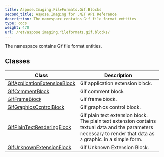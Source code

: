 ```yaml
---
title: Aspose.Imaging.FileFormats.Gif.Blocks
second_title: Aspose.Imaging for .NET API Reference
description: The namespace contains Gif file format entities
type: docs
weight: 470
url: /net/aspose.imaging.fileformats.gif.blocks/
---
```

The namespace contains Gif file format entities.

## Classes

| Class | Description |
| --- | --- |
| [GifApplicationExtensionBlock](./gifapplicationextensionblock/) | Gif application extension block. |
| [GifCommentBlock](./gifcommentblock/) | Gif comment block. |
| [GifFrameBlock](./gifframeblock/) | Gif frame block. |
| [GifGraphicsControlBlock](./gifgraphicscontrolblock/) | Gif graphics control block. |
| [GifPlainTextRenderingBlock](./gifplaintextrenderingblock/) | Gif plain text extension block. The plain text extension contains textual data and the parameters necessary to render that data as a graphic, in a simple form. |
| [GifUnknownExtensionBlock](./gifunknownextensionblock/) | Gif Unknown Extension Block. |


